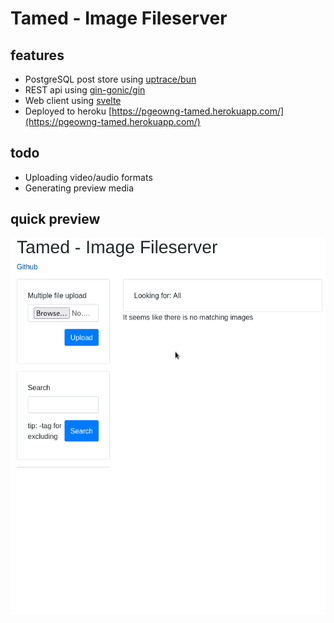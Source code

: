 # Tamed - Image Fileserver

## features

- PostgreSQL post store using [uptrace/bun](https://github.com/uptrace/bun)
- REST api using [gin-gonic/gin](https://github.com/gin-gonic/gin)
- Web client using [svelte](https://github.com/sveltejs/svelte)
- Deployed to heroku [https://pgeowng-tamed.herokuapp.com/](https://pgeowng-tamed.herokuapp.com/)

## todo

- Uploading video/audio formats
- Generating preview media

## quick preview

![proof of work](./docs/v1.gif)
